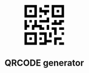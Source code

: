 <div align="center">

<img src="./src/assets/qr-code_icon.png" width=130 height=130>

# QRCODE generator <br>

</div>